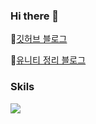 ### Hi there 👋

<!--
**ArtistDeveloper/ArtistDeveloper** is a ✨ _special_ ✨ repository because its `README.md` (this file) appears on your GitHub profile.

Here are some ideas to get you started:

- 🔭 I’m currently working on ...
- 🌱 I’m currently learning ...
- 👯 I’m looking to collaborate on ...
- 🤔 I’m looking for help with ...
- 💬 Ask me about ...
- 📫 How to reach me: ...
- 😄 Pronouns: ...
- ⚡ Fun fact: ...
--> 

<!--![Anurag's GitHub stats](https://github-readme-stats.vercel.app/api?username=ArtistDeveloper&show_icons=true&theme=dracula) -->
<!-- [![solved.ac tier](http://mazassumnida.wtf/api/v2/generate_badge?boj=somadubel)](https://solved.ac/profile/somadubel) -->

🌱[깃허브 블로그](https://artistdeveloper.github.io/)

🌱[유니티 정리 블로그](https://artiper.tistory.com/)

### Skils
<img src="https://img.shields.io/badge/-C Sharp-239120?style=flat&logo=CSharp&logoColor=white"/>

<!--
**할 것**
1. 프로젝트를 하는 것 이외에  코드 퀄리티 자체를 올리는 것을 신경쓰기 (OOP 코드 퀄리티 늘리기)
2. 렌더링 기초지식 학습


저도 외국에서 프론트엔트하는 개발자 친구가 타자치기전에 꼭 종이에다 코드를 적어서 공부하는거 따라했는데

Linq
-->

